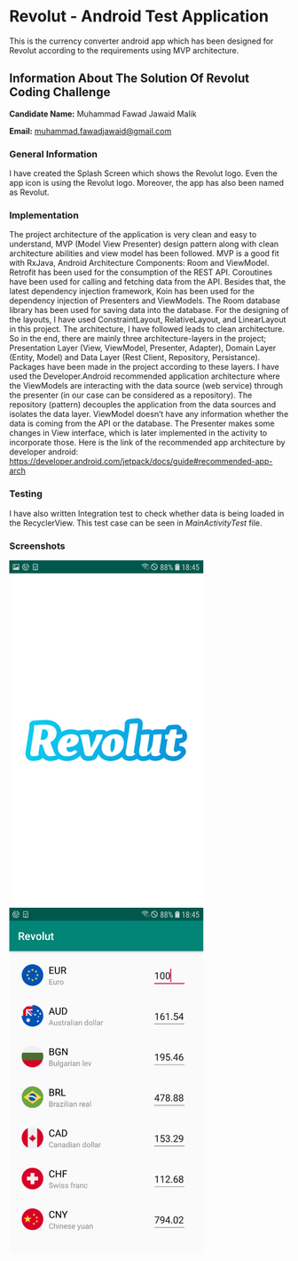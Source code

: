 # Revolut - Android Test Application
This is the currency converter android app which has been designed for Revolut according to the requirements using MVP architecture.

## Information About The Solution Of Revolut Coding Challenge

**Candidate Name:** Muhammad Fawad Jawaid Malik

**Email:** muhammad.fawadjawaid@gmail.com

### General Information
I have created the Splash Screen which shows the Revolut logo. Even the app icon is using the Revolut logo. Moreover, the app has also been named as Revolut.

### Implementation
The project architecture of the application is very clean and easy to understand, MVP (Model View Presenter) design pattern along with clean architecture abilities and view model has been followed. MVP is a good fit with RxJava, Android Architecture Components: Room and ViewModel. Retrofit has been used for the consumption of the REST API. Coroutines have been used for calling and fetching data from the API. Besides that, the latest dependency injection framework, Koin has been used for the dependency injection of Presenters and ViewModels. The Room database library has been used for saving data into the database. For the designing of the layouts, I have used ConstraintLayout, RelativeLayout, and LinearLayout in this project. 
The architecture, I have followed leads to clean architecture. So in the end, there are mainly three architecture-layers in the project; Presentation Layer (View, ViewModel, Presenter, Adapter), Domain Layer (Entity, Model) and Data Layer (Rest Client, Repository, Persistance). Packages have been made in the project according to these layers.
I have used the Developer.Android recommended application architecture where the ViewModels are interacting with the data source (web service) through the presenter (in our case can be considered as a repository). The repository (pattern) decouples the application from the data sources and isolates the data layer. ViewModel doesn’t have any information whether the data is coming from the API or the database. The Presenter makes some changes in View interface, which is later implemented in the activity to incorporate those.
Here is the link of the recommended app architecture by developer android:
https://developer.android.com/jetpack/docs/guide#recommended-app-arch

### Testing
I have also written Integration test to check whether data is being loaded in the RecyclerView. This test case can be seen in *MainActivityTest* file.

### Screenshots
<img src="https://github.com/FawadJawaid/RevolutAndroidApp/blob/master/Screenshot_20191117-184538_Revolut.jpg" width="350">     <img src="https://github.com/FawadJawaid/RevolutAndroidApp/blob/master/Screenshot_20191117-184532_Revolut.jpg" width="350">
